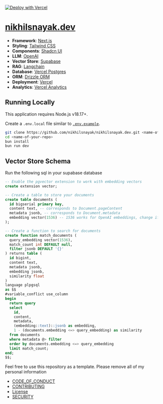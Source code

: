[![Deploy with Vercel](https://vercel.com/button)](https://vercel.com/new/clone?repository-url=https%3A%2F%2Fgithub.com%2Fnikhilsnayak%2Fnikhilsnayak.dev)

# [nikhilsnayak.dev](https://nikhilsnayak.dev)

- **Framework**: [Next.js](https://nextjs.org/)
- **Styling**: [Tailwind CSS](https://tailwindcss.com)
- **Components**: [Shadcn UI](https://ui.shadcn.com/)
- **LLM**: [OpenAI](https://platform.openai.com/)
- **Vector Store**: [Supabase](https://supabase.com/)
- **RAG**: [Langchain](https://js.langchain.com/v0.2/docs/tutorials/rag)
- **Database**: [Vercel Postgres](https://vercel.com/docs/storage/vercel-postgres)
- **ORM**: [Drizzle ORM](https://orm.drizzle.team/)
- **Deployment**: [Vercel](https://vercel.com)
- **Analytics**: [Vercel Analytics](https://vercel.com/analytics)

## Running Locally

This application requires Node.js v18.17+.

Create a `.env.local` file similar to [`.env.example`](./.env.example).

```bash
git clone https://github.com/nikhilsnayak/nikhilsnayak.dev.git <name-of-your-repo>
cd <name-of-your-repo>
bun install
bun run dev
```

## Vector Store Schema

Run the following sql in your supabase database

```sql
-- Enable the pgvector extension to work with embedding vectors
create extension vector;

-- Create a table to store your documents
create table documents (
  id bigserial primary key,
  content text, -- corresponds to Document.pageContent
  metadata jsonb, -- corresponds to Document.metadata
  embedding vector(1536) -- 1536 works for OpenAI embeddings, change if needed
);

-- Create a function to search for documents
create function match_documents (
  query_embedding vector(1536),
  match_count int DEFAULT null,
  filter jsonb DEFAULT '{}'
) returns table (
  id bigint,
  content text,
  metadata jsonb,
  embedding jsonb,
  similarity float
)
language plpgsql
as $$
#variable_conflict use_column
begin
  return query
  select
    id,
    content,
    metadata,
    (embedding::text)::jsonb as embedding,
    1 - (documents.embedding <=> query_embedding) as similarity
  from documents
  where metadata @> filter
  order by documents.embedding <=> query_embedding
  limit match_count;
end;
$$;
```

Feel free to use this repository as a template. Please remove all of my personal information

- [CODE_OF_CONDUCT](./CODE_OF_CONDUCT.md)
- [CONTRIBUTING](./CONTRIBUTING.md)
- [License](./LICENSE)
- [SECURITY](./SECURITY.md)
